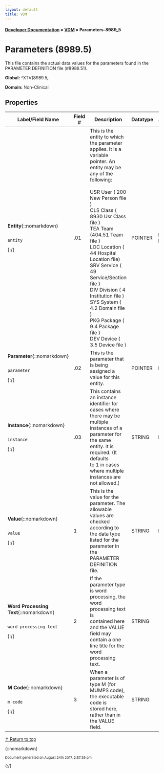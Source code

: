 ```yaml
---
layout: default
title: VDM
---
```


#### [Developer Documentation](../index) &#187; [VDM](TableOfContents) &#187; Parameters-8989_5<br/>
<a name="top"></a>
# Parameters (8989.5)
This file contains the actual data values for the parameters found in the PARAMETER DEFINITION file (#8989.51).

**Global:** ^XTV(8989.5,

**Domain:** Non-Clinical

## Properties

Label/Field Name | Field # | Description | Datatype | Attributes | Range
--- | --- | --- | --- | --- | ---
**Entity**{::nomarkdown}<pre><code>  entity</code></pre>{:/} | .01 | This is the entity to which the parameter applies.  It is a variable <br/>pointer.  An entity may be any of the following:<br/> <br/>     USR  User      (   200  New Person file       )<br/>     CLS  Class     (  8930  Usr Class file        )<br/>     TEA  Team      (404.51  Team file             )<br/>     LOC  Location  (    44  Hospital Location file)<br/>     SRV  Service   (    49  Service/Section file  )<br/>     DIV  Division  (     4  Institution file      )<br/>     SYS  System    (   4.2  Domain file           )<br/>     PKG  Package   (   9.4  Package file          )<br/>     DEV  Device    (   3.5  Device file           ) | POINTER | INDEXED<br/>REQUIRED | [New_Person-200](New_Person-200)<br/>[Usr_Class-8930](Usr_Class-8930)<br/>Team-404_51<br/>[Hospital_Location-44](Hospital_Location-44)<br/>[Service_section-49](Service_section-49)<br/>[Institution-4](Institution-4)<br/>[Domain-4_2](Domain-4_2)<br/>[Package-9_4](Package-9_4)<br/>Roombed-405_4<br/>[Oe_rr_List-100_21](Oe_rr_List-100_21)<br/>[Device-3_5](Device-3_5)
**Parameter**{::nomarkdown}<pre><code>  parameter</code></pre>{:/} | .02 | This is the parameter that is being assigned a value for this entity. | POINTER | REQUIRED | [Parameter_Definition-8989_51](Parameter_Definition-8989_51)
**Instance**{::nomarkdown}<pre><code>  instance</code></pre>{:/} | .03 | This contains an instance identifier for cases where there may be multiple <br/>instances of a parameter for the same entity.  It is required.  (It defaults <br/>to 1 in cases where multiple instances are not allowed.) | STRING | REQUIRED | 
**Value**{::nomarkdown}<pre><code>  value</code></pre>{:/} | 1 | This is the value for the parameter.  The allowable values are checked <br/>according to the data type listed for the parameter in the PARAMETER <br/>DEFINITION file. | STRING | REQUIRED | 
**Word Processing Text**{::nomarkdown}<pre><code>  word_processing_text</code></pre>{:/} | 2 | If the parameter type is word processing, the word processing text is<br/>contained here and the VALUE field may contain a one line title for the<br/>word processing text. | STRING |  | 
**M Code**{::nomarkdown}<pre><code>  m_code</code></pre>{:/} | 3 | When a parameter is of type M (for MUMPS code), the executable code is <br/>stored here, rather than in the VALUE field. | STRING |  | 

[&uarr; Return to top](#top)<br/>



{::nomarkdown} <br/><p style="font-size: 11px">Document generated on August 24th 2017, 2:57:39 pm</p>{:/}